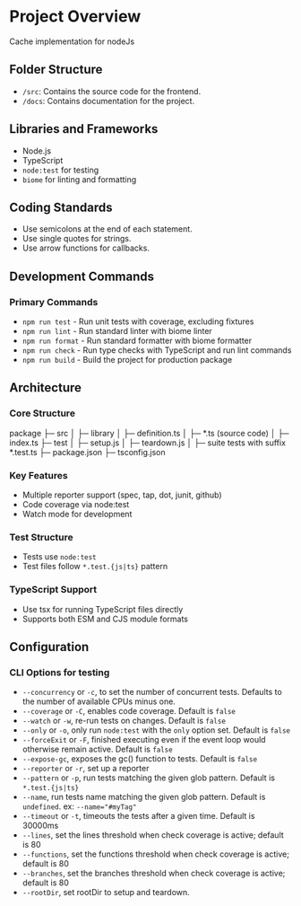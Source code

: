 # Project Overview

Cache implementation for nodeJs

## Folder Structure

- `/src`: Contains the source code for the frontend.
- `/docs`: Contains documentation for the project.

## Libraries and Frameworks

- Node.js
- TypeScript
- `node:test` for testing
- `biome` for linting and formatting

## Coding Standards

- Use semicolons at the end of each statement.
- Use single quotes for strings.
- Use arrow functions for callbacks.

## Development Commands

### Primary Commands
- `npm run test` - Run unit tests with coverage, excluding fixtures
- `npm run lint` - Run standard linter with biome linter
- `npm run format` - Run standard formatter with biome formatter
- `npm run check` - Run type checks with TypeScript and run lint commands
- `npm run build` - Build the project for production package

## Architecture

### Core Structure

package
├─ src
│  ├─ library
│     ├─ definition.ts
│     ├─ *.ts (source code)
│  ├─ index.ts
├─ test
│  ├─ setup.js
│  ├─ teardown.js
│  ├─ suite tests with suffix *.test.ts
├─ package.json
├─ tsconfig.json

### Key Features
- Multiple reporter support (spec, tap, dot, junit, github)
- Code coverage via node:test
- Watch mode for development

### Test Structure
- Tests use `node:test`
- Test files follow `*.test.{js|ts}` pattern

### TypeScript Support
- Use tsx for running TypeScript files directly
- Supports both ESM and CJS module formats

## Configuration

### CLI Options for testing
- `--concurrency` or `-c`, to set the number of concurrent tests. Defaults to the number of available CPUs minus one.
- `--coverage` or `-C`, enables code coverage. Default is `false`
- `--watch` or `-w`, re-run tests on changes. Default is `false`
- `--only` or `-o`, only run `node:test` with the `only` option set. Default is `false`
- `--forceExit` or `-F`, finished executing even if the event loop would otherwise remain active. Default is `false`
- `--expose-gc`, exposes the gc() function to tests. Default is `false`
- `--reporter` or `-r`, set up a reporter
- `--pattern` or `-p`, run tests matching the given glob pattern. Default is `*.test.{js|ts}`
- `--name`, run tests name matching the given glob pattern. Default is `undefined`. ex: `--name="#myTag"`
- `--timeout` or `-t`, timeouts the tests after a given time. Default is 30000ms
- `--lines`, set the lines threshold when check coverage is active; default is 80
- `--functions`, set the functions threshold when check coverage is active; default is 80
- `--branches`, set the branches threshold when check coverage is active; default is 80
- `--rootDir`, set rootDir to setup and teardown.
